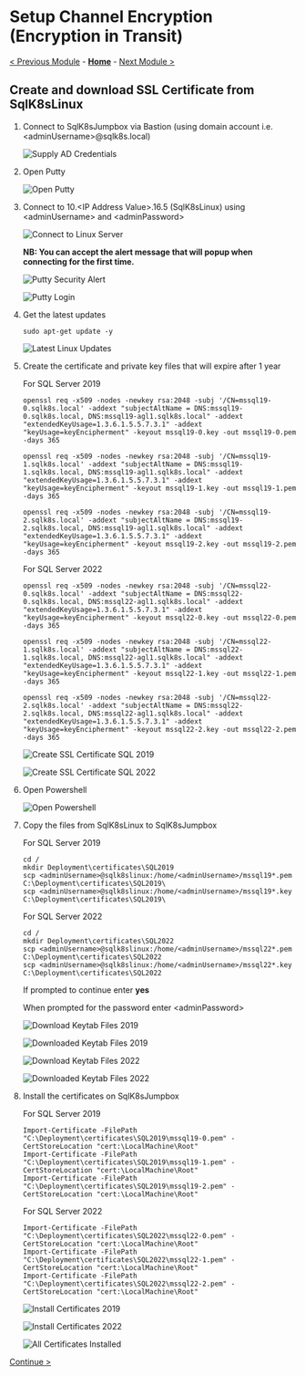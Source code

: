 # Setup Channel Encryption (Encryption in Transit)

[< Previous Module](../modules/kerberos.md) - **[Home](../README.md)** - [Next Module >](../modules/sql19.md)

## Create and download SSL Certificate from SqlK8sLinux

1. Connect to SqlK8sJumpbox via Bastion (using domain account i.e. \<adminUsername\>\@sqlk8s.local)

    ![Supply AD Credentials](media/SupplyADCredentials.jpg)

2. Open Putty

    ![Open Putty](media/OpenPutty.jpg)

3. Connect to 10.\<IP Address Value\>.16.5 (SqlK8sLinux) using \<adminUsername\> and \<adminPassword\>

    ![Connect to Linux Server](media/ConnectLinux.jpg)

    **NB: You can accept the alert message that will popup when connecting for the first time.**

    ![Putty Security Alert](media/PuttySecurityAlert.jpg)

    ![Putty Login](media/PuttyLogin.jpg)

4. Get the latest updates

    ```text
    sudo apt-get update -y
    ```

    ![Latest Linux Updates](media/LatestLinuxUpdates.jpg)

5. Create the certificate and private key files that will expire after 1 year

    For SQL Server 2019

    ```text
    openssl req -x509 -nodes -newkey rsa:2048 -subj '/CN=mssql19-0.sqlk8s.local' -addext "subjectAltName = DNS:mssql19-0.sqlk8s.local, DNS:mssql19-agl1.sqlk8s.local" -addext "extendedKeyUsage=1.3.6.1.5.5.7.3.1" -addext "keyUsage=keyEncipherment" -keyout mssql19-0.key -out mssql19-0.pem -days 365
    ```

    ```text
    openssl req -x509 -nodes -newkey rsa:2048 -subj '/CN=mssql19-1.sqlk8s.local' -addext "subjectAltName = DNS:mssql19-1.sqlk8s.local, DNS:mssql19-agl1.sqlk8s.local" -addext "extendedKeyUsage=1.3.6.1.5.5.7.3.1" -addext "keyUsage=keyEncipherment" -keyout mssql19-1.key -out mssql19-1.pem -days 365
    ```

    ```text
    openssl req -x509 -nodes -newkey rsa:2048 -subj '/CN=mssql19-2.sqlk8s.local' -addext "subjectAltName = DNS:mssql19-2.sqlk8s.local, DNS:mssql19-agl1.sqlk8s.local" -addext "extendedKeyUsage=1.3.6.1.5.5.7.3.1" -addext "keyUsage=keyEncipherment" -keyout mssql19-2.key -out mssql19-2.pem -days 365
    ```

    For SQL Server 2022

    ```text
    openssl req -x509 -nodes -newkey rsa:2048 -subj '/CN=mssql22-0.sqlk8s.local' -addext "subjectAltName = DNS:mssql22-0.sqlk8s.local, DNS:mssql22-agl1.sqlk8s.local" -addext "extendedKeyUsage=1.3.6.1.5.5.7.3.1" -addext "keyUsage=keyEncipherment" -keyout mssql22-0.key -out mssql22-0.pem -days 365
    ```

    ```text
    openssl req -x509 -nodes -newkey rsa:2048 -subj '/CN=mssql22-1.sqlk8s.local' -addext "subjectAltName = DNS:mssql22-1.sqlk8s.local, DNS:mssql22-agl1.sqlk8s.local" -addext "extendedKeyUsage=1.3.6.1.5.5.7.3.1" -addext "keyUsage=keyEncipherment" -keyout mssql22-1.key -out mssql22-1.pem -days 365
    ```

    ```text
    openssl req -x509 -nodes -newkey rsa:2048 -subj '/CN=mssql22-2.sqlk8s.local' -addext "subjectAltName = DNS:mssql22-2.sqlk8s.local, DNS:mssql22-agl1.sqlk8s.local" -addext "extendedKeyUsage=1.3.6.1.5.5.7.3.1" -addext "keyUsage=keyEncipherment" -keyout mssql22-2.key -out mssql22-2.pem -days 365
    ```

    ![Create SSL Certificate SQL 2019](media/CreateSSL19.jpg)

    ![Create SSL Certificate SQL 2022](media/CreateSSL22.jpg)

6. Open Powershell

    ![Open Powershell](media/OpenPowershell.jpg)

7. Copy the files from SqlK8sLinux to SqlK8sJumpbox

    For SQL Server 2019
    
    ```text
    cd /
    mkdir Deployment\certificates\SQL2019
    scp <adminUsername>@sqlk8slinux:/home/<adminUsername>/mssql19*.pem C:\Deployment\certificates\SQL2019\
    scp <adminUsername>@sqlk8slinux:/home/<adminUsername>/mssql19*.key C:\Deployment\certificates\SQL2019\
    ```

    For SQL Server 2022
    
    ```text
    cd /
    mkdir Deployment\certificates\SQL2022
    scp <adminUsername>@sqlk8slinux:/home/<adminUsername>/mssql22*.pem C:\Deployment\certificates\SQL2022
    scp <adminUsername>@sqlk8slinux:/home/<adminUsername>/mssql22*.key C:\Deployment\certificates\SQL2022
    ```

    If prompted to continue enter **yes**

    When prompted for the password enter \<adminPassword\>

    ![Download Keytab Files 2019](media/DownloadSSLFiles19.jpg)

    ![Downloaded Keytab Files 2019](media/DownloadedSSLFiles19.jpg)

    ![Download Keytab Files 2022](media/DownloadSSLFiles22.jpg)

    ![Downloaded Keytab Files 2022](media/DownloadedSSLFiles22.jpg)

8. Install the certificates on SqlK8sJumpbox

    For SQL Server 2019
    
    ```text
    Import-Certificate -FilePath "C:\Deployment\certificates\SQL2019\mssql19-0.pem" -CertStoreLocation "cert:\LocalMachine\Root"
    Import-Certificate -FilePath "C:\Deployment\certificates\SQL2019\mssql19-1.pem" -CertStoreLocation "cert:\LocalMachine\Root"
    Import-Certificate -FilePath "C:\Deployment\certificates\SQL2019\mssql19-2.pem" -CertStoreLocation "cert:\LocalMachine\Root"
    ```

    For SQL Server 2022
    
    ```text
    Import-Certificate -FilePath "C:\Deployment\certificates\SQL2022\mssql22-0.pem" -CertStoreLocation "cert:\LocalMachine\Root"
    Import-Certificate -FilePath "C:\Deployment\certificates\SQL2022\mssql22-1.pem" -CertStoreLocation "cert:\LocalMachine\Root"
    Import-Certificate -FilePath "C:\Deployment\certificates\SQL2022\mssql22-2.pem" -CertStoreLocation "cert:\LocalMachine\Root"
    ```

    ![Install Certificates 2019](media/CertificateInstalled19.jpg)

    ![Install Certificates 2022](media/CertificateInstalled22.jpg)

    ![All Certificates Installed](media/AllCertificatesInstalled.jpg)

[Continue >](../modules/sql19.md)
